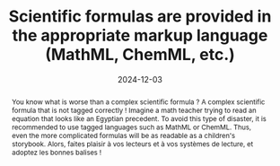 ---
title: "Scientific formulas are provided in the appropriate markup language (MathML, ChemML, etc.) "
abstract: You know what is worse than a complex scientific formula&nbsp;? A complex scientific formula that is not tagged correctly&nbsp;! Imagine a math teacher trying to read an equation that looks like an Egyptian precedent. To avoid this type of disaster, it is recommended to use tagged languages such as MathML or ChemML. Thus, even the more complicated formulas will be as readable as a children's storybook. Alors, faites plaisir à vos lecteurs et à vos systèmes de lecture, et adoptez les bonnes balises&nbsp;!
categories:
  - contents
agrege: O0000-E081
opquast: N/A
indiceebook: "81"
description: Rule 081
before: "080"
weight: "081"
after: "082"
actif: "1"
layout: rules
date: 2024-12-03
tags:
  - Accessibility
  - Interoperability
  - Usability
  - Readability
objectif:
  - "Ensure accessibility of scientific formulas&nbsp;: To ensure that scientific formulas are readable and comprehensible by all users."
  - "Use standard markup languages&nbsp;: To ensure compatibility and interference of scientific formulas."
Meo:
  - Scientific formulas must be marked in MathML or ChemML
Controle:
  - Make sure all scientific formulas are tagged in MathML or ChemML
epubcheck: false
ace: false
humancheck: true
ReadiumGoToolkit: null
Source:
  - "[currency symbol] SNE"
Referentiel:
  - "[Web Content Accessibility Guidelines (WCAG)](https://www.w3.org/WAI/standards-guidelines/wcag/)"
steps:
  - Design
  - Crafting
---